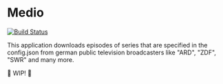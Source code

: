 # Medio

[![Build Status](https://travis-ci.com/dani909/medio.svg?branch=master)](https://travis-ci.com/dani909/medio)

This application downloads episodes of series that are specified in the config.json from german public television broadcasters like "ARD", "ZDF", "SWR" and many more.

:construction: WIP! :construction:
